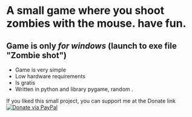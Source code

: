 # A small game where you shoot zombies with the mouse. have fun.
## Game is only *for windows* (launch to exe file "Zombie shot")


- Game is very simple
- Low hardware requirements
- Is gratis
- Written in python and library pygame, random .

If you liked this small project, you can support me at the Donate link    [![Donate via PayPal](https://img.shields.io/badge/Donate-PayPal-blue.svg)](https://www.paypal.me/wampirlucas)


